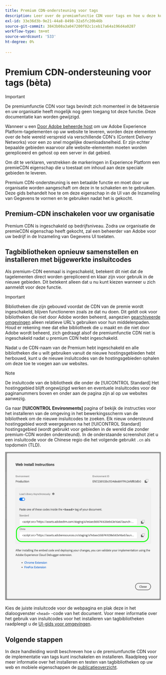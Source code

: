 ```yaml
---
title: Premium CDN-ondersteuning voor tags
description: Leer over de premiumfunctie CDN voor tags en hoe u deze kunt gebruiken om uw inhoud in meerdere geografische regio's te leveren.
exl-id: 33e36d3b-9e21-44a8-8498-32a5fc20b46b
source-git-commit: 3843b08a3a047200f02c1ceb17a64a196d4a0287
workflow-type: tm+mt
source-wordcount: '533'
ht-degree: 0%

---
```


# Premium CDN-ondersteuning voor tags (bèta)

>[!IMPORTANT]
>
>De premiumfunctie CDN voor tags bevindt zich momenteel in de bètaversie en uw organisatie heeft mogelijk nog geen toegang tot deze functie. Deze documentatie kan worden gewijzigd.

Wanneer u een [Door Adobe beheerde host](./hosts/managed-by-adobe-host.md) om uw Adobe Experience Platform-tagelementen op uw website te leveren, worden deze elementen over de hele wereld verspreid via verschillende CDN&#39;s (Content Delivery Networks) voor een zo snel mogelijke downloadsnelheid. Er zijn echter bepaalde gebieden waarvoor alle website-elementen moeten worden gerepliceerd en gehost op een server in dat gebied.

Om dit te verklaren, verstrekken de markeringen in Experience Platform een premieCDN eigenschap die u toestaat om inhoud aan deze speciale gebieden te leveren.

Premium CDN-ondersteuning is een betaalde functie en moet door uw organisatie worden aangeschaft om deze in te schakelen en te gebruiken. Deze gids behandelt hoe te om deze eigenschap in de UI van de Inzameling van Gegevens te vormen en te gebruiken nadat het is gekocht.

## Premium-CDN inschakelen voor uw organisatie

Premium CDN is ingeschakeld op bedrijfsniveau. Zodra uw organisatie de premieCDN eigenschap heeft gekocht, zal een beheerder van Adobe voor uw bedrijf in de Inzameling van Gegevens UI toelaten.

## Tagbibliotheken opnieuw samenstellen en installeren met bijgewerkte insluitcodes

Als premium-CDN eenmaal is ingeschakeld, betekent dit niet dat de tagelementen direct worden gerepliceerd en klaar zijn voor gebruik in de nieuwe gebieden. Dit betekent alleen dat u nu kunt kiezen wanneer u zich aanmeldt voor deze functie.

>[!IMPORTANT]
>
>Bibliotheken die zijn gebouwd voordat de CDN van de premie wordt ingeschakeld, blijven functioneren zoals ze dat nu doen. Dit geldt ook voor bibliotheken die niet door Adobe worden beheerd, aangezien [gearchiveerde omgevingen](./environments.md#archive) alleen relatieve URL&#39;s gebruiken voor hun middelenpaden. Houd er rekening mee dat elke bibliotheek die u maakt en die niet door Adobe wordt beheerd, zich gedraagt alsof de premiumfunctie CDN niet is ingeschakeld nadat u premium CDN hebt ingeschakeld.

Nadat u de CDN-naam van de Premium hebt ingeschakeld en alle bibliotheken die u wilt gebruiken vanuit de nieuwe hostingsgebieden hebt herbouwd, kunt u de nieuwe insluitcodes van de hostingsgebieden ophalen om deze toe te voegen aan uw websites.

>[!NOTE]
>
>De insluitcode van de bibliotheek die onder de [!UICONTROL Standard] Het hostinggebied blijft ongewijzigd werken en eventuele insluitcodes voor de paginanummers boven en onder aan de pagina zijn al op uw websites aanwezig.

Ga naar **[!UICONTROL Environments]** pagina of bekijk de instructies voor het installeren van de omgeving in het bewerkingsscherm van de bibliotheek om de nieuwe insluitcodes te zoeken. Elk nieuw ondersteund hostinggebied wordt weergegeven na het [!UICONTROL Standard] hostingsgebied (wordt gebruikt voor gebieden in de wereld die zonder premium-CDN worden ondersteund). In de onderstaande screenshot ziet u een insluitcode voor de Chinese regio die het volgende gebruikt `.cn` als topdomein (TLD).

![Code insluiten voor de regio China](../../images/ui/publishing/premium-cdn/embed-codes.png)

Kies de juiste insluitcode voor de webpagina en plak deze in het dialoogvenster `<head>` -code van het document. Voor meer informatie over het gebruik van insluitcodes voor het installeren van tagbibliotheken raadpleegt u de [UI-gids voor omgevingen](./environments.md#installation).

## Volgende stappen

In deze handleiding wordt beschreven hoe u de premiumfunctie CDN voor de implementatie van tags kunt inschakelen en installeren. Raadpleeg voor meer informatie over het installeren en testen van tagbibliotheken op uw web en mobiele eigenschappen de [publicatieoverzicht](./overview.md).
